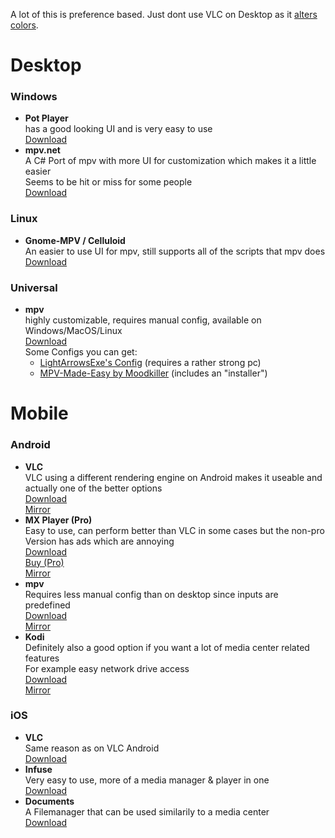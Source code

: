 A lot of this is preference based. Just dont use VLC on Desktop as it [alters colors](https://slow.pics/c/qBsQ8AJ0).

# Desktop

### Windows
- **Pot Player**<br/>
  has a good looking UI and is very easy to use<br/>
  [Download](https://potplayer.daum.net)
- **mpv.net**<br/>
  A C# Port of mpv with more UI for customization which makes it a little easier<br/>
  Seems to be hit or miss for some people<br/>
  [Download](https://github.com/stax76/mpv.net/releases/latest)
  
### Linux
- **Gnome-MPV / Celluloid**<br/>
  An easier to use UI for mpv, still supports all of the scripts that mpv does<br/>
  [Download](https://github.com/celluloid-player/celluloid#Installation)
  
### Universal
- **mpv**<br/>
  highly customizable, requires manual config, available on Windows/MacOS/Linux<br/>
  [Download](https://mpv.io/installation/)<br/>
  Some Configs you can get:<br/>
  - [LightArrowsExe's Config](https://github.com/LightArrowsEXE/dotfiles/tree/master/mpv) (requires a rather strong pc)<br/>
  - [MPV-Made-Easy by Moodkiller](https://github.com/Moodkiller/MPV-Made-Easy) (includes an "installer")

# Mobile

### Android
- **VLC**<br/>
  VLC using a different rendering engine on Android makes it useable and actually one of the better options<br/>
  [Download](https://play.google.com/store/apps/details?id=org.videolan.vlc)<br/>[Mirror](https://www.apkmirror.com/apk/videolabs/vlc/)
- **MX Player (Pro)**<br/>
  Easy to use, can perform better than VLC in some cases but the non-pro Version has ads which are annoying<br/>
  [Download](https://play.google.com/store/apps/details?id=com.mxtech.videoplayer.ad)<br/>[Buy (Pro)](https://play.google.com/store/apps/details?id=com.mxtech.videoplayer.pro)</br>[Mirror](https://www.apkmirror.com/apk/mx-media-entertainment-formerly-j2-interactive/mx-player/)
- **mpv**<br/>
  Requires less manual config than on desktop since inputs are predefined<br/>
  [Download](https://play.google.com/store/apps/details?id=is.xyz.mpv)<br/>
  [Mirror](https://www.apkmirror.com/apk/prismriver-media/mpv-android/)
- **Kodi**<br/>
  Definitely also a good option if you want a lot of media center related features<br/>
  For example easy network drive access<br/>
  [Download](https://play.google.com/store/apps/details?id=org.xbmc.kodi)<br/>
  [Mirror](https://www.apkmirror.com/apk/xbmc-foundation/kodi/)
  
### iOS
- **VLC**<br/>
  Same reason as on VLC Android<br/>
  [Download](https://apps.apple.com/app/vlc-for-mobile/id650377962)
- **Infuse**<br/>
  Very easy to use, more of a media manager & player in one<br/>
  [Download](https://apps.apple.com/app/infuse-6/id1136220934)
- **Documents**<br/>
  A Filemanager that can be used similarily to a media center<br/>
  [Download](https://apps.apple.com/app/documents-files-pdf-browser/id364901807)
